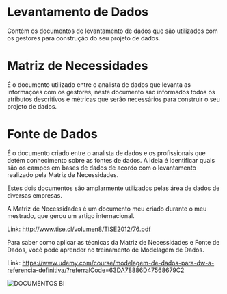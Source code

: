# Levantamento de Dados
Contém os documentos de levantamento de dados que são utilizados com os gestores para construção do seu projeto de dados.

# Matriz de Necessidades
É o documento utilizado entre o analista de dados que levanta as informações com os gestores, neste documento são informados todos os atributos descritivos e métricas que serão necessários para construir o seu projeto de dados.

# Fonte de Dados
É o documento criado entre o analista de dados e os profissionais que detém conhecimento sobre as fontes de dados. A ideia é identificar quais são os campos em bases de dados de acordo com o levantamento realizado  pela Matriz de Necessidades.

Estes dois documentos são amplarmente utilizados pelas área de dados de diversas empresas.

A Matriz de Necessidades é um documento meu criado durante o meu mestrado, que gerou um artigo internacional. 

Link: http://www.tise.cl/volumen8/TISE2012/76.pdf

Para saber como aplicar as técnicas da Matriz de Necessidades e Fonte de Dados, você pode aprender no treinamento de Modelagem de Dados.

Link: https://www.udemy.com/course/modelagem-de-dados-para-dw-a-referencia-definitiva/?referralCode=63DA78886D47568679C2

![DOCUMENTOS BI](https://user-images.githubusercontent.com/85241884/209333206-5c267616-7baf-4399-bb66-ec1ea811b1e5.png)

